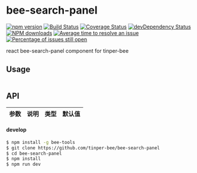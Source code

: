 # bee-search-panel

[![npm version](https://img.shields.io/npm/v/bee-search-panel.svg)](https://www.npmjs.com/package/bee-search-panel)
[![Build Status](https://img.shields.io/travis/tinper-bee/bee-search-panel/master.svg)](https://travis-ci.org/tinper-bee/bee-search-panel)
[![Coverage Status](https://coveralls.io/repos/github/tinper-bee/bee-search-panel/badge.svg?branch=master)](https://coveralls.io/github/tinper-bee/bee-search-panel?branch=master)
[![devDependency Status](https://img.shields.io/david/dev/tinper-bee/bee-search-panel.svg)](https://david-dm.org/tinper-bee/bee-search-panel#info=devDependencies)
[![NPM downloads](http://img.shields.io/npm/dm/bee-search-panel.svg?style=flat)](https://npmjs.org/package/bee-search-panel)
[![Average time to resolve an issue](http://isitmaintained.com/badge/resolution/tinper-bee/bee-search-panel.svg)](http://isitmaintained.com/project/tinper-bee/bee-search-panel "Average time to resolve an issue")
[![Percentage of issues still open](http://isitmaintained.com/badge/open/tinper-bee/bee-search-panel.svg)](http://isitmaintained.com/project/tinper-bee/bee-search-panel "Percentage of issues still open")



react bee-search-panel component for tinper-bee


## Usage

```js


```



## API

|参数|说明|类型|默认值|
|:--|:---:|:--:|---:|

#### develop

```sh
$ npm install -g bee-tools
$ git clone https://github.com/tinper-bee/bee-search-panel
$ cd bee-search-panel
$ npm install
$ npm run dev
```

